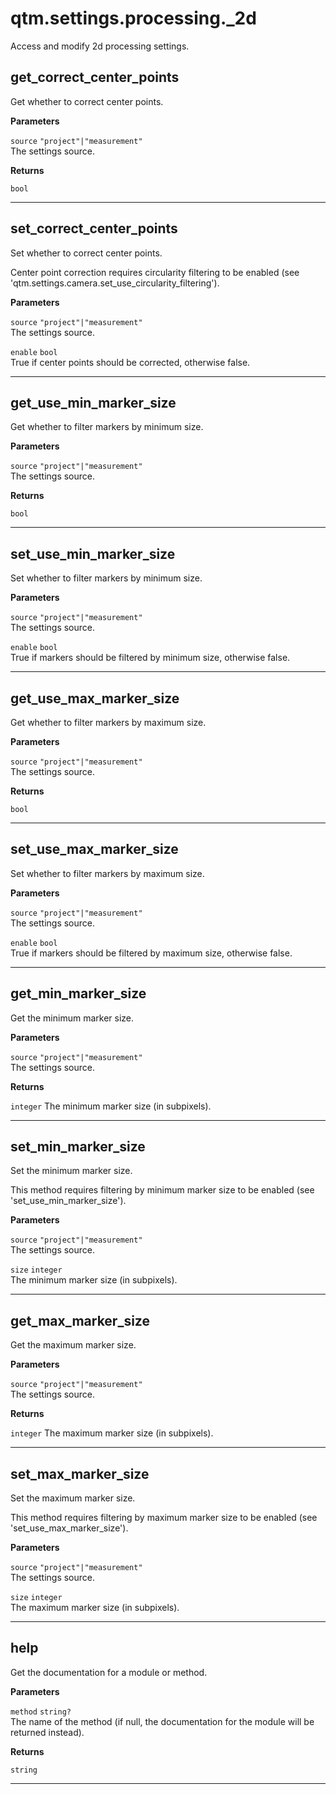 # qtm.settings.processing._2d

Access and modify 2d processing settings.

## get_correct_center_points

Get whether to correct center points.

**Parameters**

`source` `"project"|"measurement"`<br/>
The settings source.


**Returns**

`bool` 


---
## set_correct_center_points

Set whether to correct center points.

Center point correction requires circularity filtering to be enabled (see 'qtm.settings.camera.set_use_circularity_filtering').

**Parameters**

`source` `"project"|"measurement"`<br/>
The settings source.

`enable` `bool`<br/>
True if center points should be corrected, otherwise false.




---
## get_use_min_marker_size

Get whether to filter markers by minimum size.

**Parameters**

`source` `"project"|"measurement"`<br/>
The settings source.


**Returns**

`bool` 


---
## set_use_min_marker_size

Set whether to filter markers by minimum size.

**Parameters**

`source` `"project"|"measurement"`<br/>
The settings source.

`enable` `bool`<br/>
True if markers should be filtered by minimum size, otherwise false.




---
## get_use_max_marker_size

Get whether to filter markers by maximum size.

**Parameters**

`source` `"project"|"measurement"`<br/>
The settings source.


**Returns**

`bool` 


---
## set_use_max_marker_size

Set whether to filter markers by maximum size.

**Parameters**

`source` `"project"|"measurement"`<br/>
The settings source.

`enable` `bool`<br/>
True if markers should be filtered by maximum size, otherwise false.




---
## get_min_marker_size

Get the minimum marker size.

**Parameters**

`source` `"project"|"measurement"`<br/>
The settings source.


**Returns**

`integer` The minimum marker size (in subpixels).


---
## set_min_marker_size

Set the minimum marker size.

This method requires filtering by minimum marker size to be enabled (see 'set_use_min_marker_size').

**Parameters**

`source` `"project"|"measurement"`<br/>
The settings source.

`size` `integer`<br/>
The minimum marker size (in subpixels).




---
## get_max_marker_size

Get the maximum marker size.

**Parameters**

`source` `"project"|"measurement"`<br/>
The settings source.


**Returns**

`integer` The maximum marker size (in subpixels).


---
## set_max_marker_size

Set the maximum marker size.

This method requires filtering by maximum marker size to be enabled (see 'set_use_max_marker_size').

**Parameters**

`source` `"project"|"measurement"`<br/>
The settings source.

`size` `integer`<br/>
The maximum marker size (in subpixels).




---
## help

Get the documentation for a module or method.

**Parameters**

`method` `string?`<br/>
The name of the method (if null, the documentation for the module will be returned instead).


**Returns**

`string` 


---
